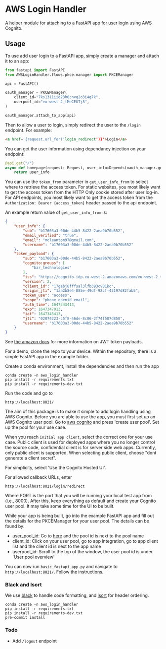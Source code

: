 # AWS Login Handler

A helper module for attaching to a FastAPI app for user login using AWS Cognito.

## Usage
To use add user login to a FastAPI app, simply create a manager and attach it to an app:

```python
from fastapi import FastAPI
from AWSLoginHandler.flows.pkce.manager import PKCEManager

api = FastAPI()

oauth_manager = PKCEManager(
    client_id="7ks1311iid23h0cnvg2o3i4g7k",
    userpool_id="eu-west-2_tMeCEUTj8",
)

oauth_manager.attach_to_app(api)
```

Then to allow a user to login, simply redirect the user to the `/login` endpoint. For example:

```html
<a href='{request.url_for('login_redirect')}'>Login</a>
```

You can get the user information using dependancy injection on your endpoint:

```python
@api.get("/")
async def homepage(request: Request, user_info=Depends(oauth_manager.get_user_info_from(["cookie"], auto_error=False)):
    return user_info
```

You can use the `token_from` parameter in `get_user_info_from` to select where to retrieve the access token. For static websites, you
most likely want to get the access token from the HTTP Only cookie stored after user log-in. For API endpoints, you most
likely want to get the access token from the `Authorization: Bearer {access_token}` header passed to the api endpoint.

An example return value of `get_user_info_from` is:

```json
{
    "user_info": {
        "sub": "b17603a3-00de-44b5-8422-2aea9b70b552", 
        "email_verified": "true", 
        "email": "mcleantom97@gmail.com", 
        "username": "b17603a3-00de-44b5-8422-2aea9b70b552"
    }, 
    "token_payload": {
        "sub": "b17603a3-00de-44b5-8422-2aea9b70b552", 
        "cognito:groups": [
            "bar_technologies"
        ], 
        "iss": "https://cognito-idp.eu-west-2.amazonaws.com/eu-west-2_tMeCEUTj8", 
        "version": 2, 
        "client_id": "17gabj8fffsal3lfb393cv81kc", 
        "origin_jti": "1aa2b8e4-885e-49df-92cf-43197d82fab5", 
        "token_use": "access", 
        "scope": "phone openid email", 
        "auth_time": 1647343413, 
        "exp": 1647347013, 
        "iat": 1647343413, 
        "jti": "02074223-c5f8-46de-8c06-2f74f587d858", 
        "username": "b17603a3-00de-44b5-8422-2aea9b70b552"
    }
}
```

See [the amazon docs](https://docs.aws.amazon.com/cognito/latest/developerguide/amazon-cognito-user-pools-using-the-access-token.html) for more
information on JWT token payloads.

For a demo, clone the repo to your device. Within the repository, there is a simple FastAPI app in the example folder. 

Create a conda environment, install the dependencies and then run the app

```commandline
conda create -n aws_login_handler
pip install -r requirements.txt
pip install -r requirements-dev.txt
```

Run the code and go to

```commandline
http://localhost:8021/
```

The aim of this package is to make it simple to add login handling using AWS Cognito. Before you are able to use the app,
you must first set up an AWS Cognito user pool. Go to [aws cognito](https://eu-west-2.console.aws.amazon.com/cognito/v2/idp/user-pools?region=eu-west-2)
and press 'create user pool'. Set up the pool for your use case.

When you reach `initial app client`, select the correct one for your use case. Public client is used for deployed
apps where you no longer control the source code, confidential client is for server side web apps. Currently, only 
public client is supported. When selecting public client, choose "dont generate a client secret".

For simplicity, select 'Use the Cognito Hosted UI'.

For allowed callback URLs, enter
```commandline
http://localhost:8021/login/redirect
```
Where PORT is the port that you will be running your local test app from (i.e., 8000). After this, keep everything as
default and create your Cognito user pool. It may take some time for the UI to be built.

While your app is being built, go into the example FastAPI app and fill out the details for the PKCEManager for your user pool.
The details can be found by:
* user_pool_id: Go to [here](https://eu-west-2.console.aws.amazon.com/cognito/v2/idp/user-pools?region=eu-west-2) and the pool id is next to the pool name
* client_id: Click on your user pool, go to app integration, go to app client list and the client id is next to the app name
* userpool_id: Scroll to the top of the window, the user pool id is under 'User pool overview'

You can now run `basic_fastapi_app.py` and navigate to `http://localhost:8021/`. Follow the instructions.

### Black and Isort

We use [black](https://github.com/psf/black) to handle code formatting, and [isort](https://pycqa.github.io/isort/) 
for header ordering. 

```commandline
conda create -n aws_login_handler
pip install -r requirements.txt
pip install -r requirements-dev.txt
pre-commit install
```

### Todo

* Add `/logout` endpoint
